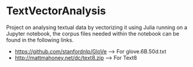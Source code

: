 # TextVectorAnalysis

Project on analysing textual data by vectorizing it using Julia running on a Jupyter notebook, the corpus files needed within the notebook can be found in the following links.

- https://github.com/stanfordnlp/GloVe --> For glove.6B.50d.txt
- http://mattmahoney.net/dc/text8.zip --> For Text8
